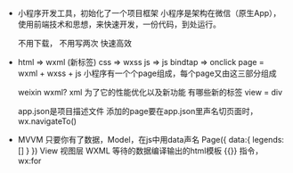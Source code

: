 - 小程序开发工具，初始化了一个项目框架
    小程序是架构在微信（原生App），使用前端技术和思想，来快速开发，一份代码，到处运行。

    不用下载，
    不用写两次
    快速高效

- html =>  wxml (新标签)
  css  =>  wxss 
  js   =>  js          bindtap => onclick
  page = wxml + wxss + js
  小程序有一个个page组成，每个page又由这三部分组成

  weixin wxml? xml 为了它的性能优化以及新功能
  有哪些新的标签 view = div

  app.json是项目描述文件 添加的page要在app.json里声名切页面时，wx.navigateTo()

- MVVM 
    只要你有了数据，Model，在js中用data声名
    Page({
        data:{
            legends:[]
        }
    })
    View 视图层 WXML 等待的数据编译输出的html模板 {{}}
    指令，wx:for 